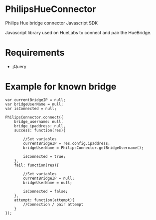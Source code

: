 # PhilipsHueConnector
Philips Hue bridge connector Javascript SDK

Javascript library used on HueLabs to connect and pair the HueBridge.

# Requirements
- jQuery

# Example for known bridge

    var currentBridgeIP = null;
    var bridgeUserName = null;
    var isConnected = null;
    
    PhilipsConnector.connect({
        bridge_username: null,
        bridge_ipaddress: null,
        success: function(res){
    
            //Set variables
            currentBridgeIP = res.config.ipaddress;
            bridgeUserName = PhilipsConnector.getBridgeUsername();                        
    
            isConnected = true;
        },
        fail: function(res){
    
            //Set variables
            currentBridgeIP = null;
            bridgeUserName = null;
            
            isConnected = false;
        },
        attempt: function(attempt){
            //Connection / pair attempt
        }
    });
